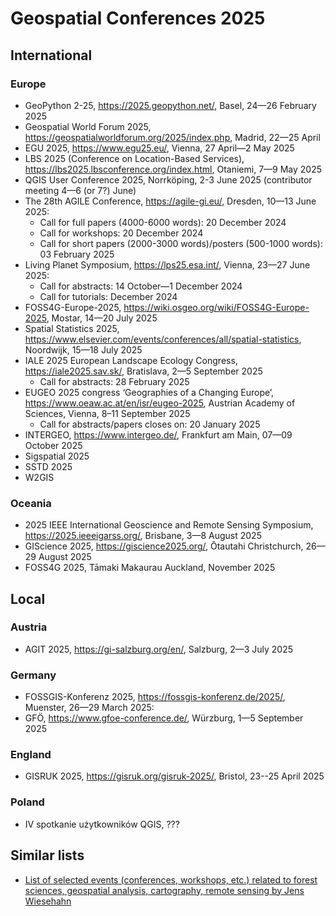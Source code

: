 # Geospatial Conferences 2025

## International

### Europe

  - GeoPython 2-25, https://2025.geopython.net/, Basel, 24—26 February 2025
  - Geospatial World Forum 2025, https://geospatialworldforum.org/2025/index.php, Madrid, 22—25 April 
  - EGU 2025, https://www.egu25.eu/, Vienna, 27 April—2 May 2025
  - LBS 2025 (Conference on Location-Based Services), https://lbs2025.lbsconference.org/index.html, Otaniemi, 7—9 May 2025
  - QGIS User Conference 2025, Norrköping, 2-3 June 2025 (contributor meeting 4—6 (or 7?) June)
  - The 28th AGILE Conference, https://agile-gi.eu/, Dresden, 10—13 June 2025:
    - Call for full papers (4000-6000 words): 20 December 2024
    - Call for workshops: 20 December 2024
    - Call for short papers (2000-3000 words)/posters (500-1000 words): 03 February 2025
  - Living Planet Symposium, https://lps25.esa.int/, Vienna, 23—27 June 2025:
    - Call for abstracts: 14 October—1 December 2024
    - Call for tutorials: December 2024
  - FOSS4G-Europe-2025, https://wiki.osgeo.org/wiki/FOSS4G-Europe-2025, Mostar, 14—20 July 2025
  - Spatial Statistics 2025, https://www.elsevier.com/events/conferences/all/spatial-statistics, Noordwijk, 15—18 July 2025
  - IALE 2025 European Landscape Ecology Congress, https://iale2025.sav.sk/, Bratislava, 2—5 September 2025
    - Call for abstracts: 28 February 2025
  - EUGEO 2025 congress ‘Geographies of a Changing Europe’, https://www.oeaw.ac.at/en/isr/eugeo-2025, Austrian Academy of Sciences, Vienna, 8–11 September 2025
    - Call for abstracts/papers closes on: 20 January 2025
  - INTERGEO, https://www.intergeo.de/, Frankfurt am Main, 07—09 October 2025
  - Sigspatial 2025
  - SSTD 2025
  - W2GIS
 
### Oceania

  - 2025 IEEE International Geoscience and Remote Sensing Symposium, https://2025.ieeeigarss.org/, Brisbane, 3—8 August 2025
  - GIScience 2025, https://giscience2025.org/, Ōtautahi Christchurch, 26—29 August 2025
  - FOSS4G 2025, Tāmaki Makaurau Auckland, November 2025

## Local

### Austria

  - AGIT 2025, https://gi-salzburg.org/en/, Salzburg, 2—3 July 2025

### Germany

  - FOSSGIS-Konferenz 2025, https://fossgis-konferenz.de/2025/, Muenster, 26—29 March 2025:
  - GFÖ, https://www.gfoe-conference.de/, Würzburg, 1—5 September 2025

### England

  - GISRUK 2025, https://gisruk.org/gisruk-2025/, Bristol, 23--25 April 2025

### Poland

  - IV spotkanie użytkowników QGIS, ???

## Similar lists

- [List of selected events (conferences, workshops, etc.) related to forest sciences, geospatial analysis, cartography, remote sensing by Jens Wiesehahn](https://github.com/wiesehahn/conferences)
